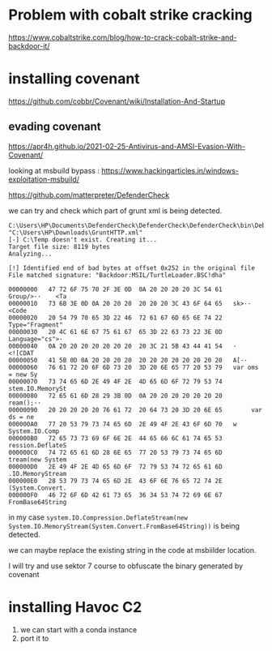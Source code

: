 # Problem with cobalt strike cracking

https://www.cobaltstrike.com/blog/how-to-crack-cobalt-strike-and-backdoor-it/

# installing covenant

https://github.com/cobbr/Covenant/wiki/Installation-And-Startup

## evading covenant

https://apr4h.github.io/2021-02-25-Antivirus-and-AMSI-Evasion-With-Covenant/


looking at msbuild bypass : https://www.hackingarticles.in/windows-exploitation-msbuild/

https://github.com/matterpreter/DefenderCheck

we can try and check which part of grunt xml is being detected.

```
C:\Users\HP\Documents\DefenderCheck\DefenderCheck\DefenderCheck\bin\Debug>DefenderCheck.exe "C:\Users\HP\Downloads\GruntHTTP.xml"
[-] C:\Temp doesn't exist. Creating it...
Target file size: 8119 bytes
Analyzing...

[!] Identified end of bad bytes at offset 0x252 in the original file
File matched signature: "Backdoor:MSIL/TurtleLoader.BSC!dha"

00000000   47 72 6F 75 70 2F 3E 0D  0A 20 20 20 20 3C 54 61   Group/>··    <Ta
00000010   73 6B 3E 0D 0A 20 20 20  20 20 20 3C 43 6F 64 65   sk>··      <Code
00000020   20 54 79 70 65 3D 22 46  72 61 67 6D 65 6E 74 22    Type="Fragment"
00000030   20 4C 61 6E 67 75 61 67  65 3D 22 63 73 22 3E 0D    Language="cs">·
00000040   0A 20 20 20 20 20 20 20  20 3C 21 5B 43 44 41 54   ·        <![CDAT
00000050   41 5B 0D 0A 20 20 20 20  20 20 20 20 20 20 20 20   A[··
00000060   76 61 72 20 6F 6D 73 20  3D 20 6E 65 77 20 53 79   var oms = new Sy
00000070   73 74 65 6D 2E 49 4F 2E  4D 65 6D 6F 72 79 53 74   stem.IO.MemorySt
00000080   72 65 61 6D 28 29 3B 0D  0A 20 20 20 20 20 20 20   ream();··
00000090   20 20 20 20 20 76 61 72  20 64 73 20 3D 20 6E 65        var ds = ne
000000A0   77 20 53 79 73 74 65 6D  2E 49 4F 2E 43 6F 6D 70   w System.IO.Comp
000000B0   72 65 73 73 69 6F 6E 2E  44 65 66 6C 61 74 65 53   ression.DeflateS
000000C0   74 72 65 61 6D 28 6E 65  77 20 53 79 73 74 65 6D   tream(new System
000000D0   2E 49 4F 2E 4D 65 6D 6F  72 79 53 74 72 65 61 6D   .IO.MemoryStream
000000E0   28 53 79 73 74 65 6D 2E  43 6F 6E 76 65 72 74 2E   (System.Convert.
000000F0   46 72 6F 6D 42 61 73 65  36 34 53 74 72 69 6E 67   FromBase64String
```

in my case `system.IO.Compression.DeflateStream(new System.IO.MemoryStream(System.Convert.FromBase64String))` is being detected.

we can maybe replace the existing string in the code at msbiilder location.

I will try and use sektor 7 course to obfuscate the binary generated by covenant

# installing Havoc C2

1. we can start with a conda instance
2. port it to 